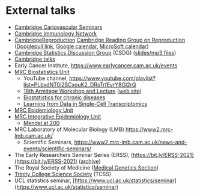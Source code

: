 # External talks

* [Cambridge Cariovascular Seminars](https://www.cardiovascular.cam.ac.uk/events-seminars/cambridge-cardiovascular-seminars)
* [Cambridge Immunology Network](https://www.immunology.cam.ac.uk/upcoming_talks)
* [CambridgeReproduction](https://www.repro.cam.ac.uk/) [Cambridge Reading Group on Reproduction](https://www.repro.cam.ac.uk/events/cambridge-reading-group-reproduction) ([Dooglepull link](https://doodle.com/sign-up-sheet/participate/7047a82c-1b4a-4a17-ab8b-07247c9f4885/select), [Google calendar](https://eur03.safelinks.protection.outlook.com/?url=https%3A%2F%2Foutlook.office.com%2Fcalendar%2Faction%2Fcompose%3Fallday%3Dfalse%26body%3DHost%253A%2520Dr%2520Emma%2520Pomeroy%252C%2520Associate%2520Professor%2520in%2520the%2520Evolution%2520of%2520Health%252C%2520Diet%2520and%2520Disease%2520-%2520Department%2520of%2520Archeology%2520%26enddt%3D2024-05-30T13%253A30%253A00%252B00%253A00%26location%3DRoom%252078%252C%2520Anatomy%2520Building%26path%3D%252Fcalendar%252Faction%252Fcompose%26rru%3Daddevent%26startdt%3D2024-05-30T11%253A30%253A00%252B00%253A00%26subject%3DCambridge%2520Reading%2520Group%2520on%2520Reproduction&data=05%7C02%7Cjhz22%40medschl.cam.ac.uk%7Cdb1b9e310f104591709508dc70d22eef%7C49a50445bdfa4b79ade3547b4f3986e9%7C1%7C0%7C638509295251928242%7CUnknown%7CTWFpbGZsb3d8eyJWIjoiMC4wLjAwMDAiLCJQIjoiV2luMzIiLCJBTiI6Ik1haWwiLCJXVCI6Mn0%3D%7C0%7C%7C%7C&sdata=1LU9E39bwydVsBnMT8edtyB0sTU24CwZECbmZpVsC2I%3D&reserved=0), [MicroSoft calendar](https://eur03.safelinks.protection.outlook.com/?url=https%3A%2F%2Foutlook.office.com%2Fcalendar%2Faction%2Fcompose%3Fallday%3Dfalse%26body%3DHost%253A%2520Dr%2520Emma%2520Pomeroy%252C%2520Associate%2520Professor%2520in%2520the%2520Evolution%2520of%2520Health%252C%2520Diet%2520and%2520Disease%2520-%2520Department%2520of%2520Archeology%2520%26enddt%3D2024-05-30T13%253A30%253A00%252B00%253A00%26location%3DRoom%252078%252C%2520Anatomy%2520Building%26path%3D%252Fcalendar%252Faction%252Fcompose%26rru%3Daddevent%26startdt%3D2024-05-30T11%253A30%253A00%252B00%253A00%26subject%3DCambridge%2520Reading%2520Group%2520on%2520Reproduction&data=05%7C02%7Cjhz22%40medschl.cam.ac.uk%7Cdb1b9e310f104591709508dc70d22eef%7C49a50445bdfa4b79ade3547b4f3986e9%7C1%7C0%7C638509295251939373%7CUnknown%7CTWFpbGZsb3d8eyJWIjoiMC4wLjAwMDAiLCJQIjoiV2luMzIiLCJBTiI6Ik1haWwiLCJXVCI6Mn0%3D%7C0%7C%7C%7C&sdata=0QwE7bnd0KKL2JlFnvPVudtQ5BoPcJU%2FDSD%2FrvLVRUY%3D&reserved=0))
* [Cambridge Statistics Discussion Group](https://talks.cam.ac.uk/show/index/44749) (CSDG) ([slides/mp3 files](http://www.mrc-cbu.cam.ac.uk/people/peter.watson/csdg.html))
* [Cambridge talks](https://talks.cam.ac.uk/index)
* Early Cancer Institute, <https://www.earlycancer.cam.ac.uk/events>
* [MRC Biostatistics Unit](https://www.mrc-bsu.cam.ac.uk/news-and-events/bsuseminars/)
    - YouTube channel, <https://www.youtube.com/playlist?list=PLbvdNT0i2SCxouK2_DRsTrfEvrY8Gl2rQ>
    - <span style="color:red">[18th Armitage Workshop and Lecture](https://www.eventbrite.co.uk/e/18th-armitage-workshop-and-lecture-tickets-168410583589)</span> ([web site](https://www.mrc-bsu.cam.ac.uk/news-and-events/armitage-lectureships-and-workshops/))
    - <span style="color:red">[Biostatistics for chronic diseases](https://www.eventbrite.co.uk/e/biostatistics-for-chronic-diseases-symposium-tickets-176328091067?ref=estw)</span>
    - <span style="color:red">[Learning from Data in Single-Cell Transcriptomics](https://www.eventbrite.co.uk/e/cambridge-bsu-lecture-in-biomedical-data-science-prof-sandrine-dudoit-tickets-251259533027)</span>
* [MRC Epidemiology Unit](http://www.mrc-epid.cam.ac.uk/events)
* [MRC Integrative Epidemiology Unit](https://www.bristol.ac.uk/integrative-epidemiology/seminars)
    - [Mendel at 200](https://www.bristol.ac.uk/integrative-epidemiology/seminars/mendel_200/)
* MRC Laboratory of Molecular Biology (LMB) <https://www2.mrc-lmb.cam.ac.uk/>
    - Scientific Seminars, <https://www2.mrc-lmb.cam.ac.uk/news-and-events/scientific-seminars/>
* The Early Researchers Seminar Series (ERSS), [https://bit.ly/ERSS-2021](https://bit.ly/ERSS-2021) ([archive](https://bit.ly/ERSSintro))
* The Royal Society of Medicine ([Medical Genetics Section](https://www.rsm.ac.uk/sections/medical-genetics-section/))
* [Trinity College Science Society](http://talks.cam.ac.uk/show/index/28326) (TCSS)
* UCL statistics seminar, [https://www.ucl.ac.uk/statistics/seminar](https://www.ucl.ac.uk/statistics/seminar)

